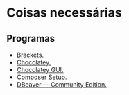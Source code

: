 # Coisas necessárias

## Programas

* [Brackets.](https://www.brackets.io/)
* [Chocolatey.](https://chocolatey.org/)
* [Chocolatey GUI.](https://chocolatey.org/packages/chocolatey-gui)
* [Composer Setup.](https://getcomposer.org/download/)
* [DBeaver — Community Edition.]()
